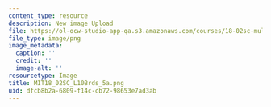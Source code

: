 ```yaml
---
content_type: resource
description: New image Upload
file: https://ol-ocw-studio-app-qa.s3.amazonaws.com/courses/18-02sc-multivariable-calculus-fall-2010/dfcb8b2a6809f14ccb7298653e7ad3ab_MIT18_02SC_L10Brds_5a.png
file_type: image/png
image_metadata:
  caption: ''
  credit: ''
  image-alt: ''
resourcetype: Image
title: MIT18_02SC_L10Brds_5a.png
uid: dfcb8b2a-6809-f14c-cb72-98653e7ad3ab
---
```


